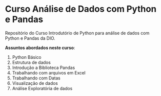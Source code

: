 # Curso Análise de Dados com Python e Pandas
 Repositório do Curso Introdutório de Python para análise de dados com Python e Pandas da DIO.
 
 **Assuntos abordados neste curso**:
 1. Python Básico
 1. Estrutura de dados
 1. Introdução a Biblioteca Pandas
 1. Trabalhando com arquivos em Excel
 1. Trabalhando com Datas
 1. Visualização de dados
 1. Análise Exploratória de dados
